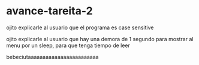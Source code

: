 # avance-tareita-2

ojito explicarle al usuario que el programa es case sensitive

ojito explicarle al usuario que hay una demora de 1 segundo para mostrar al menu por un sleep, para que tenga tiempo de leer

bebeciutaaaaaaaaaaaaaaaaaaaaaaaa